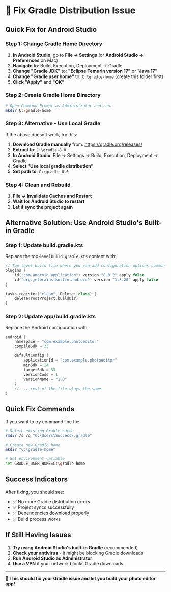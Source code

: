 # 🔧 Fix Gradle Distribution Issue

## **Quick Fix for Android Studio**

### **Step 1: Change Gradle Home Directory**

1. **In Android Studio**, go to **File → Settings** (or **Android Studio → Preferences** on Mac)
2. **Navigate to**: Build, Execution, Deployment → Gradle
3. **Change "Gradle JDK"** to: **"Eclipse Temurin version 17"** or **"Java 17"**
4. **Change "Gradle user home"** to: `C:\gradle-home` (create this folder first)
5. **Click "Apply"** and **"OK"**

### **Step 2: Create Gradle Home Directory**

```bash
# Open Command Prompt as Administrator and run:
mkdir C:\gradle-home
```

### **Step 3: Alternative - Use Local Gradle**

If the above doesn't work, try this:

1. **Download Gradle manually** from: https://gradle.org/releases/
2. **Extract to**: `C:\gradle-8.0`
3. **In Android Studio**: File → Settings → Build, Execution, Deployment → Gradle
4. **Select "Use local gradle distribution"**
5. **Set path to**: `C:\gradle-8.0`

### **Step 4: Clean and Rebuild**

1. **File → Invalidate Caches and Restart**
2. **Wait for Android Studio to restart**
3. **Let it sync the project again**

## **Alternative Solution: Use Android Studio's Built-in Gradle**

### **Step 1: Update build.gradle.kts**

Replace the top-level `build.gradle.kts` content with:

```kotlin
// Top-level build file where you can add configuration options common to all sub-projects/modules.
plugins {
    id("com.android.application") version "8.0.2" apply false
    id("org.jetbrains.kotlin.android") version "1.8.20" apply false
}

tasks.register("clean", Delete::class) {
    delete(rootProject.buildDir)
}
```

### **Step 2: Update app/build.gradle.kts**

Replace the Android configuration with:

```kotlin
android {
    namespace = "com.example.photoeditor"
    compileSdk = 33

    defaultConfig {
        applicationId = "com.example.photoeditor"
        minSdk = 24
        targetSdk = 33
        versionCode = 1
        versionName = "1.0"
    }
    // ... rest of the file stays the same
}
```

## **Quick Fix Commands**

If you want to try command line fix:

```bash
# Delete existing Gradle cache
rmdir /s /q "C:\Users\Success\.gradle"

# Create new Gradle home
mkdir "C:\gradle-home"

# Set environment variable
set GRADLE_USER_HOME=C:\gradle-home
```

## **Success Indicators**

After fixing, you should see:
- ✅ No more Gradle distribution errors
- ✅ Project syncs successfully
- ✅ Dependencies download properly
- ✅ Build process works

## **If Still Having Issues**

1. **Try using Android Studio's built-in Gradle** (recommended)
2. **Check your antivirus** - it might be blocking Gradle downloads
3. **Run Android Studio as Administrator**
4. **Use a VPN** if your network blocks Gradle downloads

---

**🎯 This should fix your Gradle issue and let you build your photo editor app!** 
